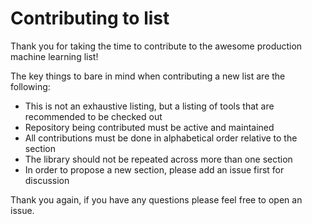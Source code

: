 # Contributing to list

Thank you for taking the time to contribute to the awesome production machine learning list!

The key things to bare in mind when contributing a new list are the following:
* This is not an exhaustive listing, but a listing of tools that are recommended to be checked out
* Repository being contributed must be active and maintained
* All contributions must be done in alphabetical order relative to the section
* The library should not be repeated across more than one section
* In order to propose a new section, please add an issue first for discussion

Thank you again, if you have any questions please feel free to open an issue.
